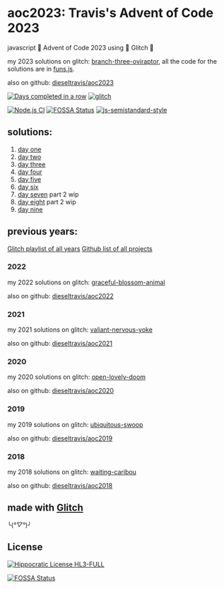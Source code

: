 # aoc2023: Travis's Advent of Code 2023

javascript 🎄 Advent of Code 2023 using 🎏 Glitch 🎏

my 2023 solutions on glitch: [branch-three-oviraptor](https://branch-three-oviraptor.glitch.me/), all the code for the solutions are in [funs.js](https://github.com/dieseltravis/aoc2023/blob/main/public/funs.js).

also on github: [dieseltravis/aoc2023](https://github.com/dieseltravis/aoc2023)

[![Days completed in a row](https://img.shields.io/badge/⭐%20days%20in%20a%20row-6-blueviolet)](https://adventofcode.com/2023/) [![glitch](https://shields.io/badge/glitch-%F0%9F%91%8D%F0%9F%8E%8F-blue?logo=glitch&logoColor=violet)](https://glitch.com/)

[![Node.js CI](https://github.com/dieseltravis/aoc2023/actions/workflows/node.js.yml/badge.svg)](https://github.com/dieseltravis/aoc2023/actions/workflows/node.js.yml) [![FOSSA Status](https://app.fossa.com/api/projects/git%2Bgithub.com%2Fdieseltravis%2Faoc2023.svg?type=shield)](https://app.fossa.com/projects/git%2Bgithub.com%2Fdieseltravis%2Faoc2023?ref=badge_shield) [![js-semistandard-style](https://img.shields.io/badge/code%20style-semistandard-brightgreen.svg?logo=javascript)](https://github.com/standard/semistandard)

## solutions:
1. [day one](https://branch-three-oviraptor.glitch.me/day/01)
2. [day two](https://branch-three-oviraptor.glitch.me/day/02)
3. [day three](https://branch-three-oviraptor.glitch.me/day/03)
4. [day four](https://branch-three-oviraptor.glitch.me/day/04)
5. [day five](https://branch-three-oviraptor.glitch.me/day/05)
6. [day six](https://branch-three-oviraptor.glitch.me/day/06)
7. [day seven](https://branch-three-oviraptor.glitch.me/day/07) part 2 wip
8. [day eight](https://branch-three-oviraptor.glitch.me/day/08) part 2 wip
9. [day nine](https://branch-three-oviraptor.glitch.me/day/09)
<!--
10. [day ten](https://branch-three-oviraptor.glitch.me/day/10)
11. [day eleven](https://branch-three-oviraptor.glitch.me/day/11)
12. [day twelve](https://branch-three-oviraptor.glitch.me/day/12)
13. [day thirteen](https://branch-three-oviraptor.glitch.me/day/13)
14. [day fourteen](https://branch-three-oviraptor.glitch.me/day/14)
15. [day fifteen](https://branch-three-oviraptor.glitch.me/day/15)
16. [day sixteen](https://branch-three-oviraptor.glitch.me/day/16)
17. [day seventeen](https://branch-three-oviraptor.glitch.me/day/17)
18. [day eighteen](https://branch-three-oviraptor.glitch.me/day/18)
19. [day nineteen](https://branch-three-oviraptor.glitch.me/day/19)
20. [day twenty](https://branch-three-oviraptor.glitch.me/day/20)
21. [day twentyone](https://branch-three-oviraptor.glitch.me/day/21)
22. [day twentytwo](https://branch-three-oviraptor.glitch.me/day/22)
23. [day twentythree](https://branch-three-oviraptor.glitch.me/day/23)
24. [day twentyfour](https://branch-three-oviraptor.glitch.me/day/24)
25. [day twentyfive](https://branch-three-oviraptor.glitch.me/day/25)
    -->

## previous years:

[Glitch playlist of all years](https://glitch.com/@travishardiman/advent-of-code)
[Github list of all projects](https://github.com/stars/dieseltravis/lists/advent-of-code)

### 2022

my 2022 solutions on glitch: [graceful-blossom-animal](https://graceful-blossom-animal.glitch.me/)

also on github: [dieseltravis/aoc2022](https://github.com/dieseltravis/aoc2022)

### 2021

my 2021 solutions on glitch: [valiant-nervous-yoke](https://valiant-nervous-yoke.glitch.me/)

also on github: [dieseltravis/aoc2021](https://github.com/dieseltravis/aoc2021)

### 2020

my 2020 solutions on glitch: [open-lovely-doom](https://open-lovely-doom.glitch.me/)

also on github: [dieseltravis/aoc2020](https://github.com/dieseltravis/aoc2020)

### 2019

my 2019 solutions on glitch: [ubiquitous-swoop](https://ubiquitous-swoop.glitch.me/)

also on github: [dieseltravis/aoc2019](https://github.com/dieseltravis/aoc2019)

### 2018

my 2018 solutions on glitch: [waiting-caribou](https://waiting-caribou.glitch.me/)

also on github: [dieseltravis/aoc2018](https://github.com/dieseltravis/aoc2018)

## made with [Glitch](https://glitch.com/)

╰(_°▽°_)╯

## License

[![Hippocratic License HL3-FULL](https://img.shields.io/static/v1?label=Hippocratic%20License&message=HL3-FULL&labelColor=5e2751&color=bc8c3d)](https://firstdonoharm.dev/version/3/0/full.html)

[![FOSSA Status](https://app.fossa.com/api/projects/git%2Bgithub.com%2Fdieseltravis%2Faoc2023.svg?type=large)](https://app.fossa.com/projects/git%2Bgithub.com%2Fdieseltravis%2Faoc2023?ref=badge_large)
